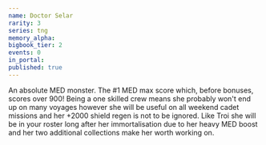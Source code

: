 ```yaml
---
name: Doctor Selar
rarity: 3
series: tng
memory_alpha:
bigbook_tier: 2
events: 0
in_portal:
published: true
---
```


An absolute MED monster. The #1 MED max score which, before bonuses, scores over 900! Being a one skilled crew means she probably won't end up on many voyages however she will be useful on all weekend cadet missions and her +2000 shield regen is not to be ignored. Like Troi she will be in your roster long after her immortalisation due to her heavy MED boost and her two additional collections make her worth working on.
